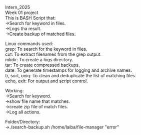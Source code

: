 Intern_2025</br> 
Week 01 project</br> 
This is BASH Script that:</br> 
->Search for keyword in files.</br> 
->Logs tha result.</br> 
->Create backup of matched files.</br> 

Linux commands used:</br> 
grep: To search for the keyword in files.</br> 
cut: To extract filenames from the grep output.</br> 
mkdir: To create a logs directory.</br> 
tar: To create compressed backups.</br> 
date: To generate timestamps for logging and archive names.</br> 
tr, sort, uniq: To clean and deduplicate the list of matching files.</br> 
echo, exit: For output and script control.</br> 

Working:</br> 
->Search for keyword.</br> 
->show file name that matches.</br> 
->create zip file of match files.</br> 
->Log all actions.</br> 

Folder/Directory:</br> 
->./search-backup.sh /home/laiba/file-manager "error"</br> 
